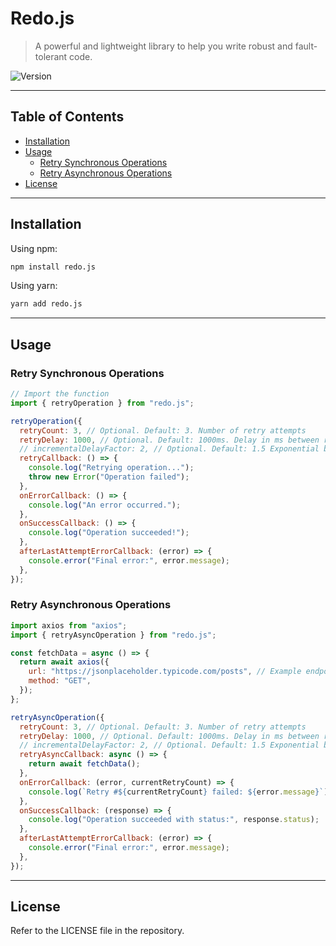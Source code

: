 # Redo.js

> A powerful and lightweight library to help you write robust and fault-tolerant code.

<img src="https://img.shields.io/badge/Version-1.0.1-brightgreen" alt="Version">

---

## Table of Contents

- [Installation](#installation)
- [Usage](#usage)
  - [Retry Synchronous Operations](#retry-synchronous-operations)
  - [Retry Asynchronous Operations](#retry-asynchronous-operations)
- [License](#license)

---

## Installation

Using npm:

```bash
npm install redo.js
```

Using yarn:

```bash
yarn add redo.js
```

---

## Usage

### Retry Synchronous Operations

```javascript
// Import the function
import { retryOperation } from "redo.js";

retryOperation({
  retryCount: 3, // Optional. Default: 3. Number of retry attempts
  retryDelay: 1000, // Optional. Default: 1000ms. Delay in ms between retries
  // incrementalDelayFactor: 2, // Optional. Default: 1.5 Exponential backoff factor
  retryCallback: () => {
    console.log("Retrying operation...");
    throw new Error("Operation failed");
  },
  onErrorCallback: () => {
    console.log("An error occurred.");
  },
  onSuccessCallback: () => {
    console.log("Operation succeeded!");
  },
  afterLastAttemptErrorCallback: (error) => {
    console.error("Final error:", error.message);
  },
});
```

### Retry Asynchronous Operations

```javascript
import axios from "axios";
import { retryAsyncOperation } from "redo.js";

const fetchData = async () => {
  return await axios({
    url: "https://jsonplaceholder.typicode.com/posts", // Example endpoint
    method: "GET",
  });
};

retryAsyncOperation({
  retryCount: 3, // Optional. Default: 3. Number of retry attempts
  retryDelay: 1000, // Optional. Default: 1000ms. Delay in ms between retries
  // incrementalDelayFactor: 2, // Optional. Default: 1.5 Exponential backoff factor
  retryAsyncCallback: async () => {
    return await fetchData();
  },
  onErrorCallback: (error, currentRetryCount) => {
    console.log(`Retry #${currentRetryCount} failed: ${error.message}`);
  },
  onSuccessCallback: (response) => {
    console.log("Operation succeeded with status:", response.status);
  },
  afterLastAttemptErrorCallback: (error) => {
    console.error("Final error:", error.message);
  },
});
```

---

## License

Refer to the LICENSE file in the repository.

